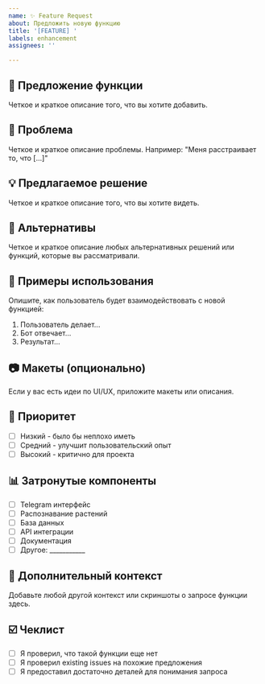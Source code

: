 ```yaml
---
name: ✨ Feature Request
about: Предложить новую функцию
title: '[FEATURE] '
labels: enhancement
assignees: ''

---
```


## 🚀 Предложение функции
Четкое и краткое описание того, что вы хотите добавить.

## 🎯 Проблема
Четкое и краткое описание проблемы. Например: "Меня расстраивает то, что [...]"

## 💡 Предлагаемое решение
Четкое и краткое описание того, что вы хотите видеть.

## 🔄 Альтернативы
Четкое и краткое описание любых альтернативных решений или функций, которые вы рассматривали.

## 📝 Примеры использования
Опишите, как пользователь будет взаимодействовать с новой функцией:

1. Пользователь делает...
2. Бот отвечает...
3. Результат...

## 📷 Макеты (опционально)
Если у вас есть идеи по UI/UX, приложите макеты или описания.

## 🎨 Приоритет
- [ ] Низкий - было бы неплохо иметь
- [ ] Средний - улучшит пользовательский опыт
- [ ] Высокий - критично для проекта

## 📊 Затронутые компоненты
- [ ] Telegram интерфейс
- [ ] Распознавание растений
- [ ] База данных
- [ ] API интеграции
- [ ] Документация
- [ ] Другое: ___________

## 📝 Дополнительный контекст
Добавьте любой другой контекст или скриншоты о запросе функции здесь.

## ☑️ Чеклист
- [ ] Я проверил, что такой функции еще нет
- [ ] Я проверил existing issues на похожие предложения
- [ ] Я предоставил достаточно деталей для понимания запроса
